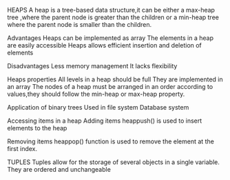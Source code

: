 HEAPS
A heap is a tree-based data structure,it can be either a max-heap tree ,where the parent node is greater than the children or a min-heap tree where the parent node is smaller than the children.

Advantages
Heaps can be  implemented as array
The elements in a heap are easily accessible
Heaps allows efficient insertion and deletion of elements

Disadvantages
Less memory management 
It lacks flexibility

Heaps properties
All levels in a heap should be full
They are implemented in an array
The nodes of a heap must be arranged in an order according to values,they should follow the min-heap or max-heap property.

Application of binary trees
Used in file system
Database system

Accessing items in a heap
Adding items
heappush() is used to insert elements to the heap 

Removing items
heappop() function is used to remove the element at the first index.



TUPLES
Tuples allow for the storage of several objects in a single variable.
They are ordered and unchangeable
